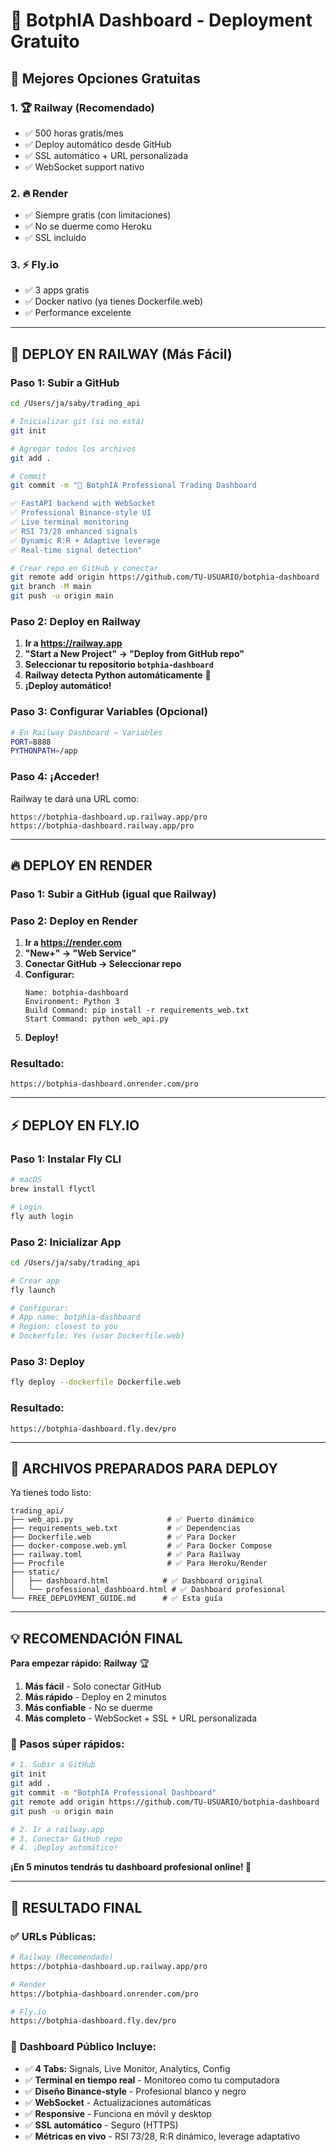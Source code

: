# 🚀 BotphIA Dashboard - Deployment Gratuito

## 🎯 **Mejores Opciones Gratuitas**

### 1. 🏆 **Railway (Recomendado)**
- ✅ 500 horas gratis/mes
- ✅ Deploy automático desde GitHub
- ✅ SSL automático + URL personalizada
- ✅ WebSocket support nativo

### 2. 🔥 **Render** 
- ✅ Siempre gratis (con limitaciones)
- ✅ No se duerme como Heroku
- ✅ SSL incluido

### 3. ⚡ **Fly.io**
- ✅ 3 apps gratis
- ✅ Docker nativo (ya tienes Dockerfile.web)
- ✅ Performance excelente

---

## 🚀 **DEPLOY EN RAILWAY (Más Fácil)**

### Paso 1: Subir a GitHub
```bash
cd /Users/ja/saby/trading_api

# Inicializar git (si no está)
git init

# Agregar todos los archivos
git add .

# Commit
git commit -m "🤖 BotphIA Professional Trading Dashboard

✅ FastAPI backend with WebSocket
✅ Professional Binance-style UI
✅ Live terminal monitoring
✅ RSI 73/28 enhanced signals
✅ Dynamic R:R + Adaptive leverage
✅ Real-time signal detection"

# Crear repo en GitHub y conectar
git remote add origin https://github.com/TU-USUARIO/botphia-dashboard
git branch -M main
git push -u origin main
```

### Paso 2: Deploy en Railway
1. **Ir a https://railway.app**
2. **"Start a New Project" → "Deploy from GitHub repo"**
3. **Seleccionar tu repositorio `botphia-dashboard`**
4. **Railway detecta Python automáticamente** 🎉
5. **¡Deploy automático!**

### Paso 3: Configurar Variables (Opcional)
```bash
# En Railway Dashboard → Variables
PORT=8888
PYTHONPATH=/app
```

### Paso 4: ¡Acceder!
Railway te dará una URL como:
```
https://botphia-dashboard.up.railway.app/pro
https://botphia-dashboard.railway.app/pro
```

---

## 🔥 **DEPLOY EN RENDER**

### Paso 1: Subir a GitHub (igual que Railway)

### Paso 2: Deploy en Render
1. **Ir a https://render.com**
2. **"New+" → "Web Service"**
3. **Conectar GitHub → Seleccionar repo**
4. **Configurar:**
   ```
   Name: botphia-dashboard
   Environment: Python 3
   Build Command: pip install -r requirements_web.txt
   Start Command: python web_api.py
   ```
5. **Deploy!**

### Resultado:
```
https://botphia-dashboard.onrender.com/pro
```

---

## ⚡ **DEPLOY EN FLY.IO**

### Paso 1: Instalar Fly CLI
```bash
# macOS
brew install flyctl

# Login
fly auth login
```

### Paso 2: Inicializar App
```bash
cd /Users/ja/saby/trading_api

# Crear app
fly launch

# Configurar:
# App name: botphia-dashboard
# Region: closest to you
# Dockerfile: Yes (usar Dockerfile.web)
```

### Paso 3: Deploy
```bash
fly deploy --dockerfile Dockerfile.web
```

### Resultado:
```
https://botphia-dashboard.fly.dev/pro
```

---

## 🎯 **ARCHIVOS PREPARADOS PARA DEPLOY**

Ya tienes todo listo:
```
trading_api/
├── web_api.py                     # ✅ Puerto dinámico
├── requirements_web.txt           # ✅ Dependencias
├── Dockerfile.web                 # ✅ Para Docker
├── docker-compose.web.yml         # ✅ Para Docker Compose
├── railway.toml                   # ✅ Para Railway
├── Procfile                       # ✅ Para Heroku/Render
├── static/
│   ├── dashboard.html            # ✅ Dashboard original
│   └── professional_dashboard.html # ✅ Dashboard profesional
└── FREE_DEPLOYMENT_GUIDE.md      # ✅ Esta guía
```

---

## 💡 **RECOMENDACIÓN FINAL**

**Para empezar rápido:** **Railway** 🏆

1. **Más fácil** - Solo conectar GitHub
2. **Más rápido** - Deploy en 2 minutos
3. **Más confiable** - No se duerme
4. **Más completo** - WebSocket + SSL + URL personalizada

### 🚀 **Pasos súper rápidos:**
```bash
# 1. Subir a GitHub
git init
git add .
git commit -m "BotphIA Professional Dashboard"
git remote add origin https://github.com/TU-USUARIO/botphia-dashboard
git push -u origin main

# 2. Ir a railway.app
# 3. Conectar GitHub repo
# 4. ¡Deploy automático!
```

**¡En 5 minutos tendrás tu dashboard profesional online! 🎉**

---

## 🎊 **RESULTADO FINAL**

### ✅ **URLs Públicas:**

```bash
# Railway (Recomendado)
https://botphia-dashboard.up.railway.app/pro

# Render  
https://botphia-dashboard.onrender.com/pro

# Fly.io
https://botphia-dashboard.fly.dev/pro
```

### 🚀 **Dashboard Público Incluye:**
- ✅ **4 Tabs:** Signals, Live Monitor, Analytics, Config
- ✅ **Terminal en tiempo real** - Monitoreo como tu computadora
- ✅ **Diseño Binance-style** - Profesional blanco y negro
- ✅ **WebSocket** - Actualizaciones automáticas
- ✅ **Responsive** - Funciona en móvil y desktop
- ✅ **SSL automático** - Seguro (HTTPS)
- ✅ **Métricas en vivo** - RSI 73/28, R:R dinámico, leverage adaptativo